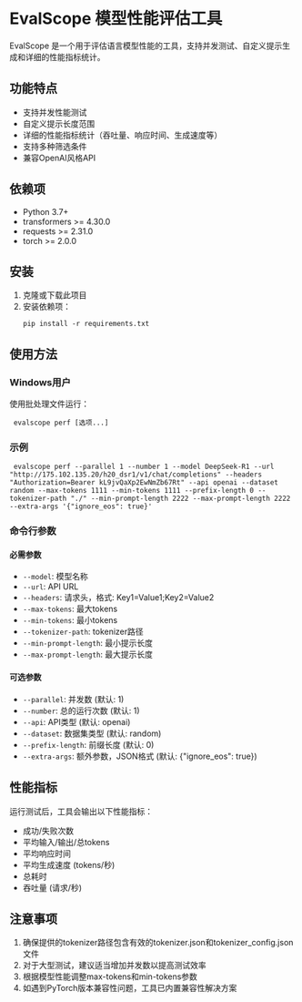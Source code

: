 # EvalScope 模型性能评估工具

EvalScope 是一个用于评估语言模型性能的工具，支持并发测试、自定义提示生成和详细的性能指标统计。

## 功能特点

- 支持并发性能测试
- 自定义提示长度范围
- 详细的性能指标统计（吞吐量、响应时间、生成速度等）
- 支持多种筛选条件
- 兼容OpenAI风格API

## 依赖项

- Python 3.7+
- transformers >= 4.30.0
- requests >= 2.31.0
- torch >= 2.0.0

## 安装

1. 克隆或下载此项目
2. 安装依赖项：
   ```
   pip install -r requirements.txt
   ```

## 使用方法

### Windows用户

使用批处理文件运行：

```
 evalscope perf [选项...]
```

### 示例

```
 evalscope perf --parallel 1 --number 1 --model DeepSeek-R1 --url "http://175.102.135.20/h20_dsr1/v1/chat/completions" --headers "Authorization=Bearer kL9jvQaXp2EwNmZb67Rt" --api openai --dataset random --max-tokens 1111 --min-tokens 1111 --prefix-length 0 --tokenizer-path "./" --min-prompt-length 2222 --max-prompt-length 2222 --extra-args '{"ignore_eos": true}'
```

### 命令行参数

#### 必需参数
- `--model`: 模型名称
- `--url`: API URL
- `--headers`: 请求头，格式: Key1=Value1;Key2=Value2
- `--max-tokens`: 最大tokens
- `--min-tokens`: 最小tokens
- `--tokenizer-path`: tokenizer路径
- `--min-prompt-length`: 最小提示长度
- `--max-prompt-length`: 最大提示长度

#### 可选参数
- `--parallel`: 并发数 (默认: 1)
- `--number`: 总的运行次数 (默认: 1)
- `--api`: API类型 (默认: openai)
- `--dataset`: 数据集类型 (默认: random)
- `--prefix-length`: 前缀长度 (默认: 0)
- `--extra-args`: 额外参数，JSON格式 (默认: {"ignore_eos": true})

## 性能指标

运行测试后，工具会输出以下性能指标：
- 成功/失败次数
- 平均输入/输出/总tokens
- 平均响应时间
- 平均生成速度 (tokens/秒)
- 总耗时
- 吞吐量 (请求/秒)

## 注意事项

1. 确保提供的tokenizer路径包含有效的tokenizer.json和tokenizer_config.json文件
2. 对于大型测试，建议适当增加并发数以提高测试效率
3. 根据模型性能调整max-tokens和min-tokens参数
4. 如遇到PyTorch版本兼容性问题，工具已内置兼容性解决方案